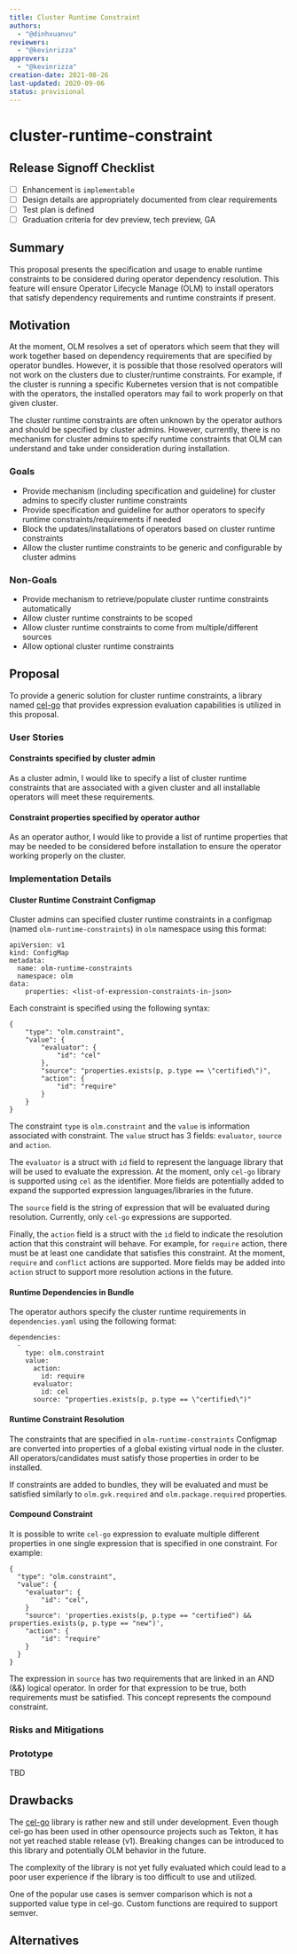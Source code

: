 ```yaml
---
title: Cluster Runtime Constraint
authors:
  - "@dinhxuanvu"
reviewers:
  - "@kevinrizza"
approvers:
  - "@kevinrizza"
creation-date: 2021-08-26
last-updated: 2020-09-06
status: provisional
---
```


# cluster-runtime-constraint

## Release Signoff Checklist

- [ ] Enhancement is `implementable`
- [ ] Design details are appropriately documented from clear requirements
- [ ] Test plan is defined
- [ ] Graduation criteria for dev preview, tech preview, GA

## Summary

This proposal presents the specification and usage to enable runtime constraints to be considered during operator dependency resolution. This feature will ensure Operator Lifecycle Manage (OLM) to install operators that satisfy dependency requirements and runtime constraints if present.

## Motivation

At the moment, OLM resolves a set of operators which seem that they will work together based on dependency requirements that are specified by operator bundles. However, it is possible that those resolved operators will not work on the clusters due to cluster/runtime constraints. For example, if the cluster is running a specific Kubernetes version that is not compatible with the operators, the installed operators may fail to work properly on that given cluster.

The cluster runtime constraints are often unknown by the operator authors and should be specified by cluster admins. However, currently, there is no mechanism for cluster admins to specify runtime constraints that OLM can understand and take under consideration during installation.

### Goals
- Provide mechanism (including specification and guideline) for cluster admins to specify cluster runtime constraints
- Provide specification and guideline for author operators to specify runtime constraints/requirements if needed
- Block the updates/installations of operators based on cluster runtime constraints
- Allow the cluster runtime constraints to be generic and configurable by cluster admins

### Non-Goals

- Provide mechanism to retrieve/populate cluster runtime constraints automatically
- Allow cluster runtime constraints to be scoped
- Allow cluster runtime constraints to come from multiple/different sources
- Allow optional cluster runtime constraints


## Proposal

To provide a generic solution for cluster runtime constraints, a library named [cel-go](https://github.com/google/cel-go) that provides expression evaluation capabilities is utilized in this proposal.

### User Stories

#### Constraints specified by cluster admin

As a cluster admin, I would like to specify a list of cluster runtime constraints that are associated with a given cluster and all installable operators will meet these requirements.

#### Constraint properties specified by operator author

As an operator author, I would like to provide a list of runtime properties that may be needed to be considered before installation to ensure the operator working properly on the cluster.

### Implementation Details

#### Cluster Runtime Constraint Configmap

Cluster admins can specified cluster runtime constraints in a configmap (named `olm-runtime-constraints`) in `olm` namespace using this format:

```yaml=
apiVersion: v1
kind: ConfigMap
metadata:
  name: olm-runtime-constraints
  namespace: olm
data:
    properties: <list-of-expression-constraints-in-json>
```

Each constraint is specified using the following syntax:

```json=
{
	"type": "olm.constraint",
	"value": {
		"evaluator": {
			"id": "cel"
		},
		"source": "properties.exists(p, p.type == \"certified\")",
		"action": {
			"id": "require"
		}
	}
}
```

The constraint `type` is `olm.constraint` and the `value` is information associated with constraint. The `value` struct has 3 fields: `evaluator`, `source` and `action`.

The `evaluator` is a struct with `id` field to represent the language library that will be used to evaluate the expression. At the moment, only `cel-go` library is supported using `cel` as the identifier. More fields are potentially added to expand the supported expression languages/libraries in the future.

The `source` field is the string of expression that will be evaluated during resolution. Currently, only `cel-go` expressions are supported.

Finally, the `action` field is a struct with the `id` field to indicate the resolution action that this constraint will behave. For example, for `require` action, there must be at least one candidate that satisfies this constraint. At the moment, `require` and `conflict` actions are supported. More fields may be added into `action` struct to support more resolution actions in the future.

#### Runtime Dependencies in Bundle

The operator authors specify the cluster runtime requirements in `dependencies.yaml` using the following format:

```yaml=
dependencies:
  -
    type: olm.constraint
    value:
      action:
        id: require
      evaluator:
        id: cel
      source: "properties.exists(p, p.type == \"certified\")"
```

#### Runtime Constraint Resolution

The constraints that are specified in `olm-runtime-constraints` Configmap are converted into properties of a global existing virtual node in the cluster. All operators/candidates must satisfy those properties in order to be installed.

If constraints are added to bundles, they will be evaluated and must be satisfied similarly to `olm.gvk.required` and `olm.package.required` properties.

#### Compound Constraint

It is possible to write `cel-go` expression to evaluate multiple different properties in one single expression that is specified in one constraint. For example:

```json=
{
  "type": "olm.constraint",
  "value": {
    "evaluator": {
        "id": "cel",
    }
    "source": 'properties.exists(p, p.type == "certified") && properties.exists(p, p.type == "new")',
    "action": {
        "id": "require"
    }
  }
}
```

The expression in `source` has two requirements that are linked in an AND (&&) logical operator. In order for that expression to be true, both requirements must be satisfied. This concept represents the compound constraint.

### Risks and Mitigations

### Prototype

TBD

## Drawbacks

The [cel-go](https://github.com/google/cel-go) library is rather new and still under development. Even though cel-go has been used in other opensource projects such as Tekton, it has not yet reached stable release (v1). Breaking changes can be introduced to this library and potentially OLM behavior in the future.

The complexity of the library is not yet fully evaluated which could lead to a poor user experience if the library is too difficult to use and utilized.

One of the popular use cases is semver comparison which is not a supported value type in cel-go. Custom functions are required to support semver.

## Alternatives
